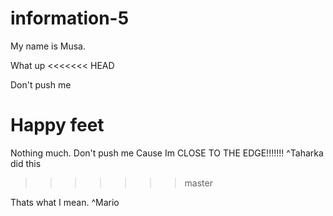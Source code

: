 # information-5

My name is Musa.

What up
<<<<<<< HEAD

Don't push me

Happy feet
=======
Nothing much.
Don't push me
Cause Im CLOSE TO THE EDGE!!!!!!!
^Taharka did this
>>>>>>> master

Thats what I mean.
^Mario

